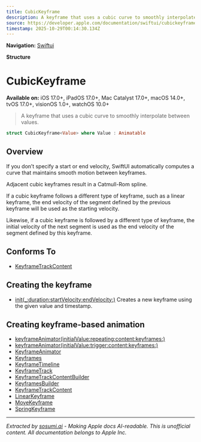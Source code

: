 ```yaml
---
title: CubicKeyframe
description: A keyframe that uses a cubic curve to smoothly interpolate between values.
source: https://developer.apple.com/documentation/swiftui/cubickeyframe
timestamp: 2025-10-29T00:14:30.134Z
---
```


**Navigation:** [Swiftui](/documentation/swiftui)

**Structure**

# CubicKeyframe

**Available on:** iOS 17.0+, iPadOS 17.0+, Mac Catalyst 17.0+, macOS 14.0+, tvOS 17.0+, visionOS 1.0+, watchOS 10.0+

> A keyframe that uses a cubic curve to smoothly interpolate between values.

```swift
struct CubicKeyframe<Value> where Value : Animatable
```

## Overview

If you don’t specify a start or end velocity, SwiftUI automatically computes a curve that maintains smooth motion between keyframes.

Adjacent cubic keyframes result in a Catmull-Rom spline.

If a cubic keyframe follows a different type of keyframe, such as a linear keyframe, the end velocity of the segment defined by the previous keyframe will be used as the starting velocity.

Likewise, if a cubic keyframe is followed by a different type of keyframe, the initial velocity of the next segment is used as the end velocity of the segment defined by this keyframe.

## Conforms To

- [KeyframeTrackContent](/documentation/swiftui/keyframetrackcontent)

## Creating the keyframe

- [init(_:duration:startVelocity:endVelocity:)](/documentation/swiftui/cubickeyframe/init(_:duration:startvelocity:endvelocity:)) Creates a new keyframe using the given value and timestamp.

## Creating keyframe-based animation

- [keyframeAnimator(initialValue:repeating:content:keyframes:)](/documentation/swiftui/view/keyframeanimator(initialvalue:repeating:content:keyframes:))
- [keyframeAnimator(initialValue:trigger:content:keyframes:)](/documentation/swiftui/view/keyframeanimator(initialvalue:trigger:content:keyframes:))
- [KeyframeAnimator](/documentation/swiftui/keyframeanimator)
- [Keyframes](/documentation/swiftui/keyframes)
- [KeyframeTimeline](/documentation/swiftui/keyframetimeline)
- [KeyframeTrack](/documentation/swiftui/keyframetrack)
- [KeyframeTrackContentBuilder](/documentation/swiftui/keyframetrackcontentbuilder)
- [KeyframesBuilder](/documentation/swiftui/keyframesbuilder)
- [KeyframeTrackContent](/documentation/swiftui/keyframetrackcontent)
- [LinearKeyframe](/documentation/swiftui/linearkeyframe)
- [MoveKeyframe](/documentation/swiftui/movekeyframe)
- [SpringKeyframe](/documentation/swiftui/springkeyframe)

---

*Extracted by [sosumi.ai](https://sosumi.ai) - Making Apple docs AI-readable.*
*This is unofficial content. All documentation belongs to Apple Inc.*
